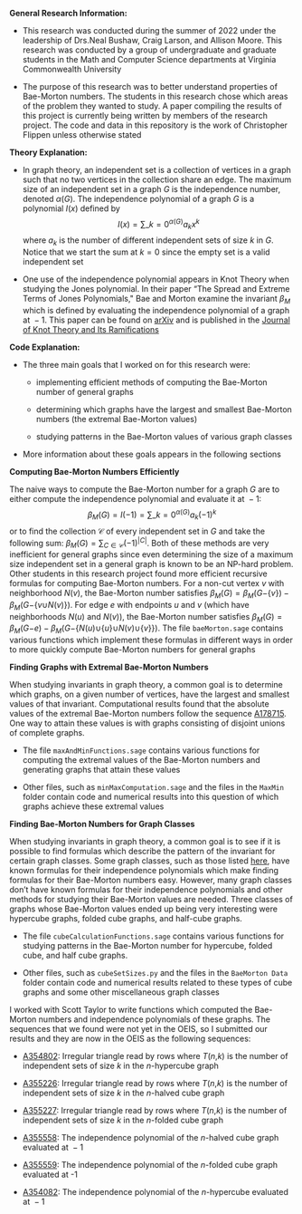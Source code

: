 **General Research Information:**

-   This research was conducted during the summer of 2022 under the
    leadership of Drs.Neal Bushaw, Craig Larson, and Allison Moore. This
    research was conducted by a group of undergraduate and graduate
    students in the Math and Computer Science departments at Virginia
    Commonwealth University

-   The purpose of this research was to better understand properties of
    Bae-Morton numbers. The students in this research chose which areas
    of the problem they wanted to study. A paper compiling the results
    of this project is currently being written by members of the
    research project. The code and data in this repository is the work
    of Christopher Flippen unless otherwise stated

**Theory Explanation:**

-   In graph theory, an independent set is a collection of vertices in a
    graph such that no two vertices in the collection share an edge. The
    maximum size of an independent set in a graph *G* is the
    independence number, denoted *α*(*G*). The independence polynomial
    of a graph *G* is a polynomial *I*(*x*) defined by
    $$I(x) = \sum\_{k=0}^{\alpha(G)} a_k x^k$$
    where *a*<sub>*k*</sub> is the number of different independent sets
    of size *k* in *G*. Notice that we start the sum at *k* = 0 since
    the empty set is a valid independent set

-   One use of the independence polynomial appears in Knot Theory when
    studying the Jones polynomial. In their paper “The Spread and
    Extreme Terms of Jones Polynomials," Bae and Morton examine the
    invariant *β*<sub>*M*</sub> which is defined by evaluating the
    independence polynomial of a graph at  − 1. This paper can be found
    on [arXiv](https://arxiv.org/abs/math/0012089) and is published in
    the [Journal of Knot Theory and Its
    Ramifications](https://www.worldscientific.com/doi/10.1142/S0218216503002512)

**Code Explanation:**

-   The three main goals that I worked on for this research were:

    -   implementing efficient methods of computing the Bae-Morton
        number of general graphs

    -   determining which graphs have the largest and smallest
        Bae-Morton numbers (the extremal Bae-Morton values)

    -   studying patterns in the Bae-Morton values of various graph
        classes

-   More information about these goals appears in the following sections

**Computing Bae-Morton Numbers Efficiently**

The naive ways to compute the Bae-Morton number for a graph *G* are to
either compute the independence polynomial and evaluate it at  − 1:
$$\beta_M(G) = I(-1) = \sum\_{k=0}^{\alpha(G)} a_k(-1)^k$$
or to find the collection 𝒞 of every independent set in *G* and take the
following sum:
*β*<sub>*M*</sub>(*G*) = ∑<sub>*C* ∈ 𝒞</sub>(−1)<sup>\|*C*\|</sup>.
Both of these methods are very inefficient for general graphs since even
determining the size of a maximum size independent set in a general
graph is known to be an NP-hard problem. Other students in this research
project found more efficient recursive formulas for computing Bae-Morton
numbers. For a non-cut vertex *v* with neighborhood *N*(*v*), the
Bae-Morton number satisfies
*β*<sub>*M*</sub>(*G*) = *β*<sub>*M*</sub>(*G*−{*v*}) − *β*<sub>*M*</sub>(*G*−{*v*∪*N*(*v*)}).
For edge *e* with endpoints *u* and *v* (which have neighborhoods
*N*(*u*) and *N*(*v*)), the Bae-Morton number satisfies
*β*<sub>*M*</sub>(*G*) = *β*<sub>*M*</sub>(*G*−*e*) − *β*<sub>*M*</sub>(*G*−{*N*(*u*)∪{*u*}∪*N*(*v*)∪{*v*}}).
The file `baeMorton.sage` contains various functions which implement
these formulas in different ways in order to more quickly compute
Bae-Morton numbers for general graphs

**Finding Graphs with Extremal Bae-Morton Numbers**

When studying invariants in graph theory, a common goal is to determine
which graphs, on a given number of vertices, have the largest and
smallest values of that invariant. Computational results found that the
absolute values of the extremal Bae-Morton numbers follow the sequence
[A178715](https://oeis.org/A178715). One way to attain these values is
with graphs consisting of disjoint unions of complete graphs.

-   The file `maxAndMinFunctions.sage` contains various functions for
    computing the extremal values of the Bae-Morton numbers and
    generating graphs that attain these values

-   Other files, such as `minMaxComputation.sage` and the files in the
    `MaxMin` folder contain code and numerical results into this
    question of which graphs achieve these extremal values

**Finding Bae-Morton Numbers for Graph Classes**

When studying invariants in graph theory, a common goal is to see if it
is possible to find formulas which describe the pattern of the invariant
for certain graph classes. Some graph classes, such as those listed
[here](https://mathworld.wolfram.com/IndependencePolynomial.html), have
known formulas for their independence polynomials which make finding
formulas for their Bae-Morton numbers easy. However, many graph classes
don’t have known formulas for their independence polynomials and other
methods for studying their Bae-Morton values are needed. Three classes
of graphs whose Bae-Morton values ended up being very interesting were
hypercube graphs, folded cube graphs, and half-cube graphs.

-   The file `cubeCalculationFunctions.sage` contains various functions
    for studying patterns in the Bae-Morton number for hypercube, folded
    cube, and half cube graphs.

-   Other files, such as `cubeSetSizes.py` and the files in the
    `BaeMorton Data` folder contain code and numerical results related
    to these types of cube graphs and some other miscellaneous graph
    classes

I worked with Scott Taylor to write functions which computed the
Bae-Morton numbers and independence polynomials of these graphs. The
sequences that we found were not yet in the OEIS, so I submitted our
results and they are now in the OEIS as the following sequences:

-   [A354802](https://oeis.org/A354802): Irregular triangle read by rows
    where *T*(*n*,*k*) is the number of independent sets of size *k* in
    the *n*-hypercube graph

-   [A355226](https://oeis.org/A355226): Irregular triangle read by rows
    where *T*(*n*,*k*) is the number of independent sets of size *k* in
    the *n*-halved cube graph

-   [A355227](https://oeis.org/A355227): Irregular triangle read by rows
    where *T*(*n*,*k*) is the number of independent sets of size *k* in
    the *n*-folded cube graph

-   [A355558](https://oeis.org/A355558): The independence polynomial of
    the *n*-halved cube graph evaluated at  − 1

-   [A355559](https://oeis.org/A355559): The independence polynomial of
    the *n*-folded cube graph evaluated at -1

-   [A354082](https://oeis.org/A354082): The independence polynomial of
    the *n*-hypercube evaluated at  − 1